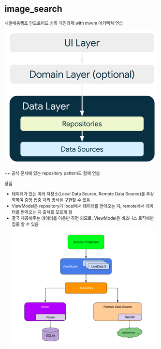 # image_search
내일배움캠프 안드로이드 심화 개인과제 with mvvm 아키텍쳐 연습  

![img.png](img.png)  

++ 공식 문서에 있는 repository pattern도 함께 연습    

장점  
 - 데이터가 있는 여러 저장소(Local Data Source, Remote Data Source)를 추상화하여 중앙 집중 처리 방식을 구현할 수 있음  
 - ViewModel은 repository가 local에서 데이터를 받아오는 지, remote에서 데이터를 받아오는 지 출처를 모르게 됨  
 - 결국 제공해주는 데이터를 이용만 하면 되므로, ViewModel은 비즈니스 로직에만 집중 할 수 있음    
![img_1.png](img_1.png)
